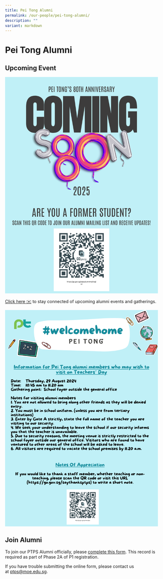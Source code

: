 ```yaml
---
title: Pei Tong Alumni
permalink: /our-people/pei-tong-alumni/
description: ""
variant: markdown
---
```

# Pei Tong Alumni

## Upcoming Event



![](/images/PTPS_80TH_ALUMNI_POSTER.png)

[Click here ✉️](https://go.gov.sg/ptpsalumnimailinglist) to stay connected of upcoming alumni events and gatherings.


![](/images/Alumni_visit_notice.png)


## Join Alumni
To join our PTPS Alumni officially, please&nbsp;[complete this form](https://go.gov.sg/ptpsalumniregistration). 
This record is required as part of Phase 2A of P1 registration.

If you have trouble submitting the online form, please contact us at&nbsp;[ptps@moe.edu.sg](mailto:ptps@moe.edu.sg).